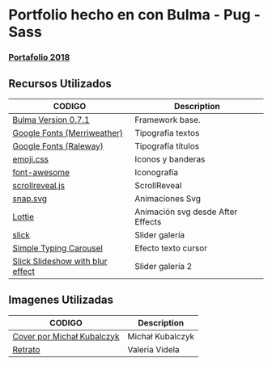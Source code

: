 # Portfolio hecho en con Bulma - Pug - Sass

### [Portafolio 2018](http://portfolio.arielcerda.com)

<!-- Bulma is a **modern CSS framework** based on [Flexbox](https://developer.mozilla.org/en-US/docs/Web/CSS/CSS_Flexible_Box_Layout/Using_CSS_flexible_boxes).

<a href="https://bulma.io"><img src="https://raw.githubusercontent.com/jgthms/bulma/master/docs/images/bulma-banner.png" alt="Bulma: a Flexbox CSS framework" style="max-width:100%;" width="600" height="315"></a>

## Quick install	

Bulma is constantly in development! Try it out now:

### NPM

```sh
npm install bulma
```

### CDN

[https://cdnjs.com/libraries/bulma](https://cdnjs.com/libraries/bulma)

Feel free to raise an issue or submit a pull request.

## CSS only

Bulma is a **CSS** framework. As such, the sole output is a single CSS file: [bulma.css](https://github.com/jgthms/bulma/blob/master/css/bulma.css)

You can either use that file, "out of the box", or download the Sass source files to customize the [variables](https://bulma.io/documentation/overview/variables/).

There is **no** JavaScript included. People generally want to use their own JS implementation (and usually already have one). Bulma can be considered "environment agnostic": it's just the style layer on top of the logic.

## Browser Support

Bulma uses [autoprefixer](https://github.com/postcss/autoprefixer) to make (most) Flexbox features compatible with earlier browser versions. According to [Can I use](https://caniuse.com/#feat=flexbox), Bulma is compatible with **recent** versions of:

* Chrome
* Edge
* Firefox
* Opera
* Safari

Internet Explorer (10+) is only partially supported.

## Documentation

The documentation resides in the [docs](docs) directory, and is built with the Ruby-based [Jekyll](https://jekyllrb.com/) tool.

Browse the [online documentation here.](https://bulma.io/documentation/overview/start/) -->

## Recursos Utilizados

| CODIGO                                                                            | Description                                                        |
|------------------------------------------------------------------------------------|--------------------------------------------------------------------|
| [Bulma Version 0.7.1](https://github.com/j5bot/bulma-attribute-selectors) | Framework base.                        |
| [Google Fonts (Merriweather)](https://github.com/joshuajansen/bulma-rails)                    | Tipografía textos                     |
| [Google Fonts (Raleway)](https://github.com/vue-bulma/vue-admin)                                | Tipografía títulos                               |
| [emoji.css](https://afeld.github.io/emoji-css/)                                | Iconos y banderas                                              |
| [font-awesome](https://fontawesome.com/)                                    | Iconografía                         |
| [scrollreveal.js](https://scrollrevealjs.org/)                             | ScrollReveal 
| [snap.svg](http://snapsvg.io/)                             | Animaciones Svg 
| [Lottie](https://github.com/airbnb/lottie-web)                             | Animación svg desde After Effects 
| [slick](http://kenwheeler.github.io/slick/)                             | Slider galería 
| [Simple Typing Carousel](https://codepen.io/gschier/pen/jkivt)                             | Efecto texto cursor 
| [Slick Slideshow with blur effect](https://codepen.io/supah/pen/yePzKO)                             | Slider galería 2 

## Imagenes Utilizadas

| CODIGO                                                                            | Description                                                        |
|------------------------------------------------------------------------------------|--------------------------------------------------------------------|
| [Cover por Michał Kubalczyk](https://unsplash.com/photos/WecngmAT-KY) 				| Michał Kubalczyk
| [Retrato](https://www.instagram.com/valeriavidelafotografias)              			| Valeria Videla

<!-- ## Copyright and license -->

<!-- Code copyright 2018 Jeremy Thomas. Code released under [the MIT license](https://github.com/jgthms/bulma/blob/master/LICENSE). -->
